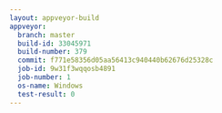 ```yaml
---
layout: appveyor-build
appveyor:
  branch: master
  build-id: 33045971
  build-number: 379
  commit: f771e58356d05aa56413c940440b62676d25328c
  job-id: 9w31f3wqqosb4891
  job-number: 1
  os-name: Windows
  test-result: 0
---
```

